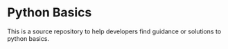 # Python Basics
This is a source repository to help developers find guidance or solutions to python basics.
